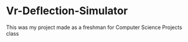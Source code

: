 # Vr-Deflection-Simulator
This was my project made as a freshman for Computer Science Projects class
